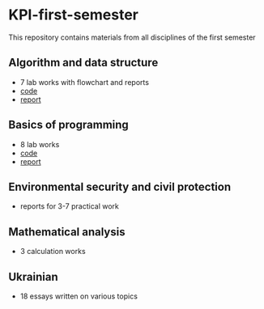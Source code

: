 # KPI-first-semester

This repository contains materials from all disciplines of the first semester

## Algorithm and data structure
- 7 lab works with flowchart and reports
- [code](./Algorithm-and-data-structure/code/)
- [report](./Algorithm-and-data-structure/report/)
  
## Basics of programming
- 8 lab works
- [code](./Basics-of-programming/code/)
- [report](./Basics-of-programming/report/)
  
## Environmental security and civil protection
- reports for 3-7 practical work
  
## Mathematical analysis
- 3 calculation works
  
## Ukrainian
- 18 essays written on various topics
